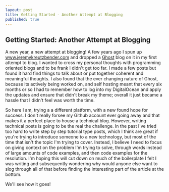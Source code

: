 ```yaml
---
layout: post
title: Getting Started - Another Attempt at Blogging
published: true
---
```


## Getting Started: Another Attempt at Blogging

A new year, a new attempt at blogging! A few years ago I spun up www.jeremykreutzbender.com and dropped a [Ghost](https://ghost.org/) blog on it in my first attempt to blog. I wanted to cross my personal thoughts with programming oriented blogs and to be frank I didn't get too far. I made a few posts but found it hard find things to talk about or put together coherent and meaningful thoughts. I also found that the ever changing nature of Ghost, because its actively being worked on, and self hosting meant that every six months or so I had to remember how to log into my DigitalOcean and apply the updates and ensure that didn't break my theme; overall it just became a hassle that I didn't feel was worth the time. 

So here I am, trying a a different platform, with a new found hope for success. I don't really forsee my Github account ever going away and that makes it a perfect place to house a technical blog. However, writing technical posts is going to be the real the challenge. In the past I've tried too hard to write step by step tutorial type posts, which I think are great if you're trying to introduce someone to a new technology, but most of the time that isn't the topic I'm trying to cover. Instead, I believe I need to focus on giving context on the problem I'm trying to solve, through words instead of large amounts of code examples, and then code examples for the resolution. I'm hoping this will cut down on much of the boilerplate I felt I was writing and subsequently wondering why would anyone else want to slog through all of that before finding the interesting part of the article at the bottom.

We'll see how it goes!
